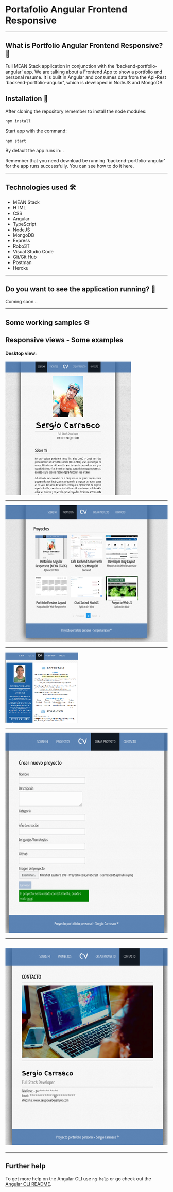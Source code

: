 # Portafolio Angular Frontend Responsive

---
## What is Portfolio Angular Frontend Responsive? 🤔

Full MEAN Stack application in conjunction with the 'backend-portfolio-angular' app. We are talking about a Frontend App to show a portfolio and personal resume. It is built in Angular and consumes data from the Api-Rest 'backend-portfolio-angular', which is developed in NodeJS and MongoDB.

## Installation 🔧

After cloning the repository remember to install the node modules:
```
npm install
```
Start app with the command:
```
npm start
```
By default the app runs in: [](http://localhost:4200/).

Remember that you need download be running 'backend-portfolio-angular' for the app runs successfully. You can see how to do it here.

---
## Technologies used 🛠️
- MEAN Stack
- HTML
- CSS
- Angular
- TypeScript
- NodeJS
- MongoDB
- Express
- Robo3T
- Visual Studio Code
- Git/Git Hub
- Postman
- Heroku
---

## Do you want to see the application running? 🚀

Coming soon...

---
## Some working samples ⚙️
## Responsive views - Some examples
#### Desktop view:

![](screenshots/desktop1.png)
***
![](screenshots/desktop2.png)
***
![](screenshots/desktop3.png)
***
![](screenshots/desktop4.png)
***
![](screenshots/desktop5.png)
---
***

## Further help

To get more help on the Angular CLI use `ng help` or go check out the [Angular CLI README](https://github.com/angular/angular-cli/blob/master/README.md).

